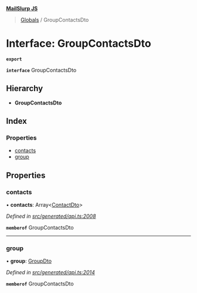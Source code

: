 **[MailSlurp JS](../README.md)**

> [Globals](../README.md) / GroupContactsDto

# Interface: GroupContactsDto

**`export`** 

**`interface`** GroupContactsDto

## Hierarchy

* **GroupContactsDto**

## Index

### Properties

* [contacts](groupcontactsdto.md#contacts)
* [group](groupcontactsdto.md#group)

## Properties

### contacts

•  **contacts**: Array\<[ContactDto](contactdto.md)>

*Defined in [src/generated/api.ts:2008](https://github.com/mailslurp/mailslurp-client/blob/8d5c17f/src/generated/api.ts#L2008)*

**`memberof`** GroupContactsDto

___

### group

•  **group**: [GroupDto](groupdto.md)

*Defined in [src/generated/api.ts:2014](https://github.com/mailslurp/mailslurp-client/blob/8d5c17f/src/generated/api.ts#L2014)*

**`memberof`** GroupContactsDto
